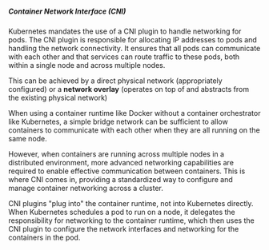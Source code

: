 

##### Container Network Interface (CNI)

Kubernetes mandates the use of a CNI plugin to handle networking for pods. The CNI plugin is responsible for allocating IP addresses to pods and handling the network connectivity. It ensures that all pods can communicate with each other and that services can route traffic to these pods, both within a single node and across multiple nodes.

This can be achieved by a direct physical network (appropriately configured) or a **network overlay** (operates on top of and abstracts from the existing physical network)


When using a container runtime like Docker without a container orchestrator like Kubernetes, a simple bridge network can be sufficient to allow containers to communicate with each other when they are all running on the same node.

However, when containers are running across multiple nodes in a distributed environment, more advanced networking capabilities are required to enable effective communication between containers. This is where CNI comes in, providing a standardized way to configure and manage container networking across a cluster.

CNI plugins "plug into" the container runtime, not into Kubernetes directly. When Kubernetes schedules a pod to run on a node, it delegates the responsibility for networking to the container runtime, which then uses the CNI plugin to configure the network interfaces and networking for the containers in the pod.


